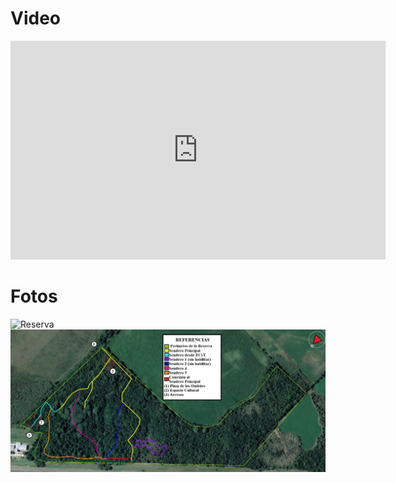 
# Video

<iframe width="600" height="350" src="https://www.youtube.com/embed/9IAFtBuWIxA?si=UREo9cSXhDmLJ0bk" title="YouTube video player" frameborder="0" allow="accelerometer; autoplay; clipboard-write; encrypted-media; gyroscope; picture-in-picture; web-share" referrerpolicy="strict-origin-when-cross-origin" allowfullscreen></iframe>

# Fotos

![Reserva](./imagenes/poster_reserva.JPG)
![Sendero](./imagenes/senderos%202022.jpg)

